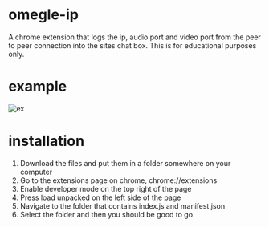 # omegle-ip
A chrome extension that logs the ip, audio port and video port from the peer to peer connection into the sites chat box.
This is for educational purposes only.

# example
![ex](http://borks.club/omegle.png)

# installation 
1. Download the files and put them in a folder somewhere on your computer
2. Go to the extensions page on chrome, chrome://extensions
3. Enable developer mode on the top right of the page
4. Press load unpacked on the left side of the page
5. Navigate to the folder that contains index.js and manifest.json
6. Select the folder and then you should be good to go
